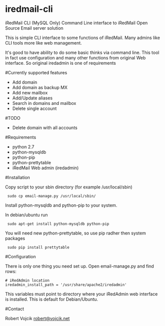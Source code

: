 iredmail-cli
============

iRedMail CLI (MySQL Only)
Command Line interface to iRedMail Open Source Email server solution


This is simple CLI interface to some functions of iRedMail. Many admins like CLI tools more like web management. 

It's good to have ability to do some basic thinks via command line. This tool in fact use configuration and many other functions from original Web interface. So original iredadmin is one of requirements

#Currently supported features
* Add domain
* Add domain as backup MX
* Add new mailbox
* Add/Update aliases
* Search in domains and mailbox
* Delete single account

#TODO
* Delete domain with all accounts

#Requirements
* python 2.7
* python-mysqldb
* python-pip
* python-prettytable
* iRedMail Web admin (iredadmin)

#Installation

Copy script to your sbin directory (for example /usr/local/sbin)

     sudo cp email-manage.py /usr/local/sbin/

Install python-mysqldb and python-pip to your system. 

In debian/ubuntu run

     sudo apt-get install python-mysqldb python-pip 

You will need new python-prettytable, so use pip radher then system packages

     sudo pip install prettytable


#Configuration

There is only one thing you need set up. Open email-manage.py and find rows:

    # iRedAdmin location
    iredadmin_install_path = '/usr/share/apache2/iredadmin'

This variables must point to directory where your iRedAdmin web interface is installed. This is default for Debian/Ubuntu.


#Contact

Robert Vojcik <robert@vojcik.net>
